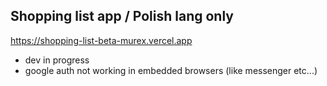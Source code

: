 
## Shopping list app / Polish lang only

https://shopping-list-beta-murex.vercel.app

- dev in progress
- google auth not working in embedded browsers (like messenger etc...)

